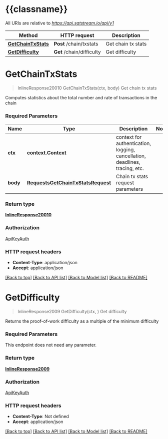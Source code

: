# {{classname}}

All URIs are relative to *https://api.satstream.io/api/v1*

Method | HTTP request | Description
------------- | ------------- | -------------
[**GetChainTxStats**](NetworkApi.md#GetChainTxStats) | **Post** /chain/txstats | Get chain tx stats
[**GetDifficulty**](NetworkApi.md#GetDifficulty) | **Get** /chain/difficulty | Get difficulty

# **GetChainTxStats**
> InlineResponse20010 GetChainTxStats(ctx, body)
Get chain tx stats

Computes statistics about the total number and rate of transactions in the chain

### Required Parameters

Name | Type | Description  | Notes
------------- | ------------- | ------------- | -------------
 **ctx** | **context.Context** | context for authentication, logging, cancellation, deadlines, tracing, etc.
  **body** | [**RequestsGetChainTxStatsRequest**](RequestsGetChainTxStatsRequest.md)| Chain tx stats request parameters | 

### Return type

[**InlineResponse20010**](inline_response_200_10.md)

### Authorization

[ApiKeyAuth](../README.md#ApiKeyAuth)

### HTTP request headers

 - **Content-Type**: application/json
 - **Accept**: application/json

[[Back to top]](#) [[Back to API list]](../README.md#documentation-for-api-endpoints) [[Back to Model list]](../README.md#documentation-for-models) [[Back to README]](../README.md)

# **GetDifficulty**
> InlineResponse2009 GetDifficulty(ctx, )
Get difficulty

Returns the proof-of-work difficulty as a multiple of the minimum difficulty

### Required Parameters
This endpoint does not need any parameter.

### Return type

[**InlineResponse2009**](inline_response_200_9.md)

### Authorization

[ApiKeyAuth](../README.md#ApiKeyAuth)

### HTTP request headers

 - **Content-Type**: Not defined
 - **Accept**: application/json

[[Back to top]](#) [[Back to API list]](../README.md#documentation-for-api-endpoints) [[Back to Model list]](../README.md#documentation-for-models) [[Back to README]](../README.md)

